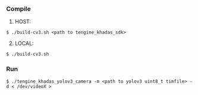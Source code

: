 ### Compile

1. HOST:

```shell
$ ./build-cv3.sh <path to tengine_khadas_sdk>
```

2. LOCAL:

```shell
$ ./build-cv3.sh
```

### Run

```shell
$ ./tengine_khadas_yolov3_camera -m <path to yolov3 uint8_t timfile> -d < /dev/videoX >
```



